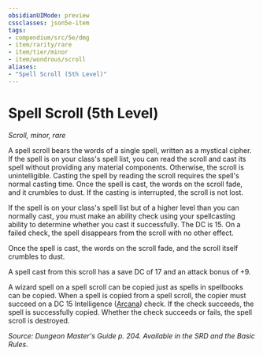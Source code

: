 ```yaml
---
obsidianUIMode: preview
cssclasses: json5e-item
tags:
- compendium/src/5e/dmg
- item/rarity/rare
- item/tier/minor
- item/wondrous/scroll
aliases: 
- "Spell Scroll (5th Level)"
---
```

# Spell Scroll (5th Level)
*Scroll, minor, rare*  


A spell scroll bears the words of a single spell, written as a mystical cipher. If the spell is on your class's spell list, you can read the scroll and cast its spell without providing any material components. Otherwise, the scroll is unintelligible. Casting the spell by reading the scroll requires the spell's normal casting time. Once the spell is cast, the words on the scroll fade, and it crumbles to dust. If the casting is interrupted, the scroll is not lost.

If the spell is on your class's spell list but of a higher level than you can normally cast, you must make an ability check using your spellcasting ability to determine whether you cast it successfully. The DC is 15. On a failed check, the spell disappears from the scroll with no other effect.

Once the spell is cast, the words on the scroll fade, and the scroll itself crumbles to dust.

A spell cast from this scroll has a save DC of 17 and an attack bonus of +9.

A wizard spell on a spell scroll can be copied just as spells in spellbooks can be copied. When a spell is copied from a spell scroll, the copier must succeed on a DC 15 Intelligence ([Arcana](/compendium/rules/skills.md#Arcana)) check. If the check succeeds, the spell is successfully copied. Whether the check succeeds or fails, the spell scroll is destroyed.

*Source: Dungeon Master's Guide p. 204. Available in the SRD and the Basic Rules.*